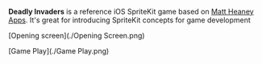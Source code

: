 **Deadly Invaders** is a reference iOS SpriteKit game based on [Matt Heaney Apps](https://www.facebook.com/MattHeaneyApps/).  It's great for introducing SpriteKit concepts for game development

[Opening screen](./Opening Screen.png)

[Game Play](./Game Play.png)
